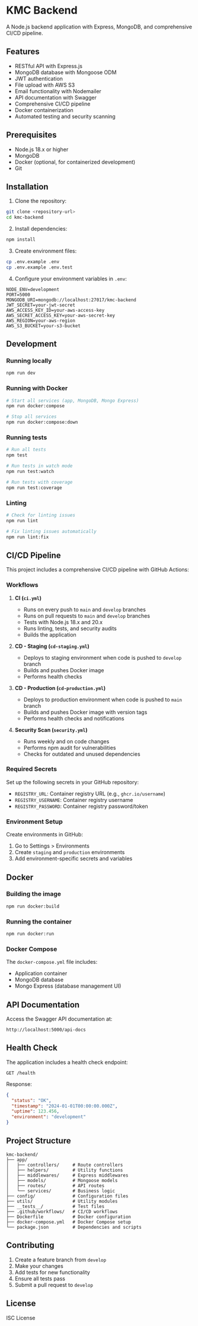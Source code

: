 # KMC Backend

A Node.js backend application with Express, MongoDB, and comprehensive CI/CD pipeline.

## Features

- RESTful API with Express.js
- MongoDB database with Mongoose ODM
- JWT authentication
- File upload with AWS S3
- Email functionality with Nodemailer
- API documentation with Swagger
- Comprehensive CI/CD pipeline
- Docker containerization
- Automated testing and security scanning

## Prerequisites

- Node.js 18.x or higher
- MongoDB
- Docker (optional, for containerized development)
- Git

## Installation

1. Clone the repository:
```bash
git clone <repository-url>
cd kmc-backend
```

2. Install dependencies:
```bash
npm install
```

3. Create environment files:
```bash
cp .env.example .env
cp .env.example .env.test
```

4. Configure your environment variables in `.env`:
```env
NODE_ENV=development
PORT=5000
MONGODB_URI=mongodb://localhost:27017/kmc-backend
JWT_SECRET=your-jwt-secret
AWS_ACCESS_KEY_ID=your-aws-access-key
AWS_SECRET_ACCESS_KEY=your-aws-secret-key
AWS_REGION=your-aws-region
AWS_S3_BUCKET=your-s3-bucket
```

## Development

### Running locally
```bash
npm run dev
```

### Running with Docker
```bash
# Start all services (app, MongoDB, Mongo Express)
npm run docker:compose

# Stop all services
npm run docker:compose:down
```

### Running tests
```bash
# Run all tests
npm test

# Run tests in watch mode
npm run test:watch

# Run tests with coverage
npm run test:coverage
```

### Linting
```bash
# Check for linting issues
npm run lint

# Fix linting issues automatically
npm run lint:fix
```

## CI/CD Pipeline

This project includes a comprehensive CI/CD pipeline with GitHub Actions:

### Workflows

1. **CI (`ci.yml`)**
   - Runs on every push to `main` and `develop` branches
   - Runs on pull requests to `main` and `develop` branches
   - Tests with Node.js 18.x and 20.x
   - Runs linting, tests, and security audits
   - Builds the application

2. **CD - Staging (`cd-staging.yml`)**
   - Deploys to staging environment when code is pushed to `develop` branch
   - Builds and pushes Docker image
   - Performs health checks

3. **CD - Production (`cd-production.yml`)**
   - Deploys to production environment when code is pushed to `main` branch
   - Builds and pushes Docker image with version tags
   - Performs health checks and notifications

4. **Security Scan (`security.yml`)**
   - Runs weekly and on code changes
   - Performs npm audit for vulnerabilities
   - Checks for outdated and unused dependencies

### Required Secrets

Set up the following secrets in your GitHub repository:

- `REGISTRY_URL`: Container registry URL (e.g., `ghcr.io/username`)
- `REGISTRY_USERNAME`: Container registry username
- `REGISTRY_PASSWORD`: Container registry password/token

### Environment Setup

Create environments in GitHub:
1. Go to Settings > Environments
2. Create `staging` and `production` environments
3. Add environment-specific secrets and variables

## Docker

### Building the image
```bash
npm run docker:build
```

### Running the container
```bash
npm run docker:run
```

### Docker Compose
The `docker-compose.yml` file includes:
- Application container
- MongoDB database
- Mongo Express (database management UI)

## API Documentation

Access the Swagger API documentation at:
```
http://localhost:5000/api-docs
```

## Health Check

The application includes a health check endpoint:
```
GET /health
```

Response:
```json
{
  "status": "OK",
  "timestamp": "2024-01-01T00:00:00.000Z",
  "uptime": 123.456,
  "environment": "development"
}
```

## Project Structure

```
kmc-backend/
├── app/
│   ├── controllers/     # Route controllers
│   ├── helpers/         # Utility functions
│   ├── middlewares/     # Express middlewares
│   ├── models/          # Mongoose models
│   ├── routes/          # API routes
│   └── services/        # Business logic
├── config/              # Configuration files
├── utils/               # Utility modules
├── __tests__/           # Test files
├── .github/workflows/   # CI/CD workflows
├── Dockerfile           # Docker configuration
├── docker-compose.yml   # Docker Compose setup
└── package.json         # Dependencies and scripts
```

## Contributing

1. Create a feature branch from `develop`
2. Make your changes
3. Add tests for new functionality
4. Ensure all tests pass
5. Submit a pull request to `develop`

## License

ISC License

